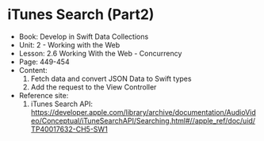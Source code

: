 # iTunes Search (Part2)

- Book: Develop in Swift Data Collections
- Unit: 2 - Working with the Web
- Lesson: 2.6 Working With the Web - Concurrency
- Page: 449-454
- Content: 
  1. Fetch data and convert JSON Data to Swift types
  2. Add the request to the View Controller
- Reference site:
  1. iTunes Search API:  https://developer.apple.com/library/archive/documentation/AudioVideo/Conceptual/iTuneSearchAPI/Searching.html#//apple_ref/doc/uid/TP40017632-CH5-SW1

